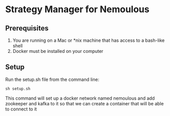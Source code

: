 # Strategy Manager for Nemoulous

## Prerequisites

1. You are running on a Mac or *nix machine that has access to a bash-like shell
2. Docker must be installed on your computer

## Setup

Run the setup.sh file from the command line:

`sh setup.sh`

This command will set up a docker network named nemoulous and add zookeeper and kafka to it so that we can create a container that will be able to connect to it




